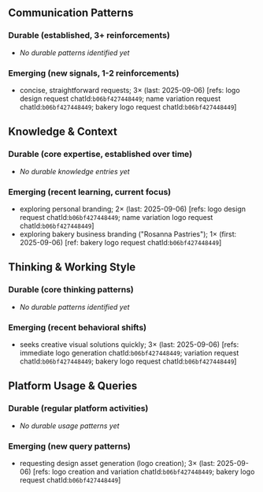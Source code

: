 ## Communication Patterns
### Durable (established, 3+ reinforcements)
- _No durable patterns identified yet_

### Emerging (new signals, 1-2 reinforcements)
- concise, straightforward requests; 3× (last: 2025-09-06) [refs: logo design request chatId:`b06bf427448449`; name variation request chatId:`b06bf427448449`; bakery logo request chatId:`b06bf427448449`]

## Knowledge & Context
### Durable (core expertise, established over time)
- _No durable knowledge entries yet_

### Emerging (recent learning, current focus)
- exploring personal branding; 2× (last: 2025-09-06) [refs: logo design request chatId:`b06bf427448449`; name variation logo request chatId:`b06bf427448449`]
- exploring bakery business branding ("Rosanna Pastries"); 1× (first: 2025-09-06) [ref: bakery logo request chatId:`b06bf427448449`]

## Thinking & Working Style
### Durable (core thinking patterns)
- _No durable patterns identified yet_

### Emerging (recent behavioral shifts)
- seeks creative visual solutions quickly; 3× (last: 2025-09-06) [refs: immediate logo generation chatId:`b06bf427448449`; variation request chatId:`b06bf427448449`; bakery logo request chatId:`b06bf427448449`]

## Platform Usage & Queries
### Durable (regular platform activities)
- _No durable usage patterns yet_

### Emerging (new query patterns)
- requesting design asset generation (logo creation); 3× (last: 2025-09-06) [refs: logo creation and variation chatId:`b06bf427448449`; bakery logo request chatId:`b06bf427448449`]